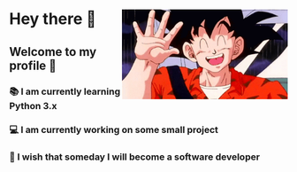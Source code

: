 <div>
  <img src="https://github.com/Adrian-Kolodziejczyk/Adrian-Kolodziejczyk/blob/c59703449e2226c5a62868f593ef3849c3545f9d/goku_hey.gif" align=right width="300"/>
  <h1>
    Hey there 👋
  </h1>
  <h2>
    Welcome to my  profile 🤗
  </h2>
  <h3>
    📚 I am currently learning Python 3.x
  </h3>
  <h3>
    💻 I am currently working on some small project
  </h3>
  <h3>
    🌠 I wish that someday I will become a software developer
  </h3>
</div>
